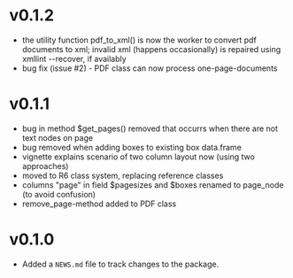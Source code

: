 # v0.1.2
* the utility function pdf_to_xml() is now the worker to convert pdf documents to xml;
invalid xml (happens occasionally) is repaired using xmllint --recover, if availably
* bug fix (issue #2) - PDF class can now process one-page-documents

# v0.1.1
* bug in method $get_pages() removed that occurrs when there are not text nodes on page
* bug removed when adding boxes to existing box data.frame
* vignette explains scenario of two column layout now (using two approaches)
* moved to R6 class system, replacing reference classes
* columns "page" in field $pagesizes and $boxes renamed to page_node (to avoid confusion)
* remove_page-method added to PDF class


# v0.1.0

* Added a `NEWS.md` file to track changes to the package.



